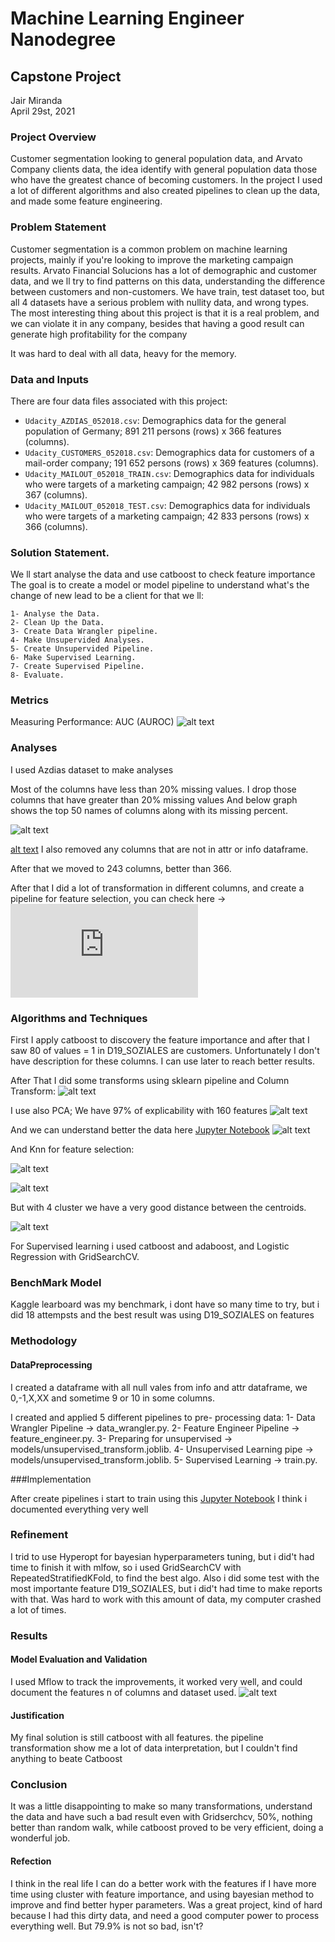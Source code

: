 # Machine Learning Engineer Nanodegree
## Capstone Project
Jair Miranda  
April 29st, 2021

### Project Overview

Customer segmentation looking to general population data, and Arvato Company clients data,
the idea identify with general population data those who have the greatest chance of becoming customers.
In the project I used a lot of different algorithms and also created pipelines to clean up the data, 
and made some feature engineering.

### Problem Statement

Customer segmentation is a common problem on machine learning projects, mainly if you're looking to improve the
marketing campaign results.
Arvato Financial Solucions has a lot of demographic and customer data, and we ll try to find patterns on this data, 
understanding the difference between customers and non-customers.
We have train, test dataset too, but all 4 datasets have a serious problem with nullity data, and wrong types.
The most interesting thing about this project is that it is a real problem, and we can violate it in any company,
besides that having a good result can generate high profitability for the company

It was hard to deal with all data, heavy for the memory.

### Data and Inputs

There are four data files associated with this project:

- `Udacity_AZDIAS_052018.csv`: Demographics data for the general population of Germany; 891 211 persons (rows) x 366 features (columns).
- `Udacity_CUSTOMERS_052018.csv`: Demographics data for customers of a mail-order company; 191 652 persons (rows) x 369 features (columns).
- `Udacity_MAILOUT_052018_TRAIN.csv`: Demographics data for individuals who were targets of a marketing campaign; 42 982 persons (rows) x 367 (columns).
- `Udacity_MAILOUT_052018_TEST.csv`: Demographics data for individuals who were targets of a marketing campaign; 42 833 persons (rows) x 366 (columns).

### Solution Statement.

We ll start analyse the data and use catboost to check feature importance
The goal is to create a model or model pipeline to understand what's the change of new lead to be a client for that we ll:
   
    1- Analyse the Data.
    2- Clean Up the Data.
    3- Create Data Wrangler pipeline.
    4- Make Unsupervided Analyses.
    5- Create Unsupervided Pipeline.
    6- Make Supervised Learning.
    7- Create Supervised Pipeline.
    8- Evaluate.

### Metrics

Measuring Performance: AUC (AUROC)
![alt text](https://glassboxmedicine.files.wordpress.com/2019/02/roc-curve-v2.png)

### Analyses

I used Azdias dataset to make analyses

Most of the columns have less than 20% missing values.
I drop those columns that have greater than 20% missing values
And below graph shows the top 50 names of columns along with its missing percent.

![alt text](https://github.com/Jair-Ai/arvatoKaggle/blob/master/images/nullity_.png)

[alt text](https://github.com/Jair-Ai/arvatoKaggle/blob/master/images/nullity_2.png)
I also removed any columns that are not in attr or info dataframe.

After that we moved to 243 columns, better than 366.

After that I did a lot of transformation in different columns, and create a pipeline for feature selection,
you can check here -> ![alt text](https://github.com/Jair-Ai/arvatoKaggle/blob/master/process_and_ml/feature_engineer.py)


### Algorithms and Techniques

First I apply catboost to discovery the feature importance and after that I saw 80 of values = 1 in D19_SOZIALES are customers.
Unfortunately I don't have description for these columns. I can use later to reach better results.

After That I did some transforms using sklearn pipeline and Column Transform:
![alt text](https://github.com/Jair-Ai/arvatoKaggle/blob/master/images/transform_pipeline.png)


I use also PCA;
We have 97% of explicability with 160 features
![alt text](https://github.com/Jair-Ai/arvatoKaggle/blob/master/images/pca.png)

And we can understand better the data here [Jupyter Notebook](https://github.com/Jair-Ai/arvatoKaggle/blob/master/notebooks/analyse_one.ipynb)
![alt text](https://github.com/Jair-Ai/arvatoKaggle/blob/master/images/pca_2.png)

And Knn for feature selection:

![alt text](https://github.com/Jair-Ai/arvatoKaggle/blob/master/images/knn_elbow.png)




![alt text](https://github.com/Jair-Ai/arvatoKaggle/blob/master/images/knn_2.png)



But with 4 cluster we have a very good distance between the centroids.

![alt text](https://github.com/Jair-Ai/arvatoKaggle/blob/master/images/knn_3.png)


For Supervised learning i used catboost and  adaboost, and Logistic Regression with GridSearchCV.


### BenchMark Model

Kaggle learboard was my benchmark, i dont have so many time to try, but i did 18 attempsts and the best result was using D19_SOZIALES
on features


### Methodology

#### DataPreprocessing
I created a dataframe with all null vales from info and attr dataframe, we 0,-1,X,XX and sometime 9 or 10 in some columns.

I created and applied 5 different pipelines to pre- processing data:
    1- Data Wrangler Pipeline -> data_wrangler.py.
    2- Feature Engineer Pipeline -> feature_engineer.py.
    3- Preparing for unsupervised -> models/unsupervised_transform.joblib.
    4- Unsupervised Learning pipe -> models/unsupervised_transform.joblib.
    5- Supervised Learning -> train.py.

    
###Implementation

After create pipelines i start to train using this  [Jupyter Notebook](https://github.com/Jair-Ai/arvatoKaggle/blob/master/notebooks/supervised_learning.ipynb)
 I think i documented everything very well

### Refinement

I trid to use Hyperopt for bayesian hyperparameters tuning, but i did't had time to finish it with mlfow, so i used GridSearchCV
with RepeatedStratifiedKFold, to find the best algo.
Also i did some test with the most importante feature D19_SOZIALES, but i did't had time to make reports with that.
Was hard to work with this amount of data, my computer crashed a lot of times.

### Results

#### Model Evaluation and Validation

I used Mflow to track the improvements, it worked very well, and could document the features n of columns and dataset used.
![alt text](https://github.com/Jair-Ai/arvatoKaggle/blob/master/images/mlflow_exemple.png)

#### Justification
My final solution is still catboost with all features. the pipeline transformation show me a lot of data interpretation,
but I couldn't find anything to beate Catboost


### Conclusion

It was a little disappointing to make so many transformations, understand the data and have such a bad result even with Gridserchcv,
50%, nothing better than random walk, while catboost proved to be very efficient, doing a wonderful job.

#### Refection
I think in the real life I can do a better work with the features if I have more time using cluster with feature importance,
and using bayesian method to improve and find better hyper parameters.
Was a great project, kind of hard because I had this dirty data, and need a good computer power to process everything well.
But 79.9% is not so bad, isn't?

